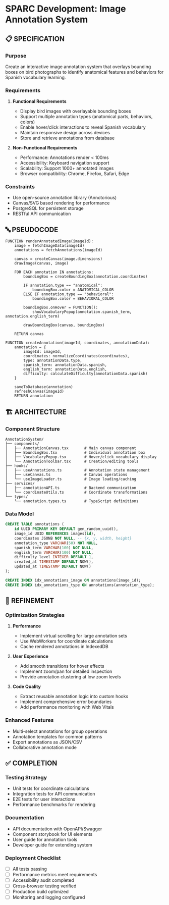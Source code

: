 # SPARC Development: Image Annotation System

## 📋 SPECIFICATION

### Purpose
Create an interactive image annotation system that overlays bounding boxes on bird photographs to identify anatomical features and behaviors for Spanish vocabulary learning.

### Requirements
1. **Functional Requirements**
   - Display bird images with overlayable bounding boxes
   - Support multiple annotation types (anatomical parts, behaviors, colors)
   - Enable hover/click interactions to reveal Spanish vocabulary
   - Maintain responsive design across devices
   - Store and retrieve annotations from database

2. **Non-Functional Requirements**
   - Performance: Annotations render < 100ms
   - Accessibility: Keyboard navigation support
   - Scalability: Support 1000+ annotated images
   - Browser compatibility: Chrome, Firefox, Safari, Edge

### Constraints
- Use open-source annotation library (Annotorious)
- Canvas/SVG based rendering for performance
- PostgreSQL for persistent storage
- RESTful API communication

## 🔤 PSEUDOCODE

```
FUNCTION renderAnnotatedImage(imageId):
    image = fetchImageData(imageId)
    annotations = fetchAnnotations(imageId)

    canvas = createCanvas(image.dimensions)
    drawImage(canvas, image)

    FOR EACH annotation IN annotations:
        boundingBox = createBoundingBox(annotation.coordinates)

        IF annotation.type == "anatomical":
            boundingBox.color = ANATOMICAL_COLOR
        ELSE IF annotation.type == "behavioral":
            boundingBox.color = BEHAVIORAL_COLOR

        boundingBox.onHover = FUNCTION():
            showVocabularyPopup(annotation.spanish_term, annotation.english_term)

        drawBoundingBox(canvas, boundingBox)

    RETURN canvas

FUNCTION createAnnotation(imageId, coordinates, annotationData):
    annotation = {
        imageId: imageId,
        coordinates: normalizeCoordinates(coordinates),
        type: annotationData.type,
        spanish_term: annotationData.spanish,
        english_term: annotationData.english,
        difficulty: calculateDifficulty(annotationData.spanish)
    }

    saveToDatabase(annotation)
    refreshCanvas(imageId)
    RETURN annotation
```

## 🏗️ ARCHITECTURE

### Component Structure
```
AnnotationSystem/
├── components/
│   ├── AnnotationCanvas.tsx       # Main canvas component
│   ├── BoundingBox.tsx            # Individual annotation box
│   ├── VocabularyPopup.tsx        # Hover/click vocabulary display
│   └── AnnotationToolbar.tsx      # Creation/editing tools
├── hooks/
│   ├── useAnnotations.ts          # Annotation state management
│   ├── useCanvas.ts               # Canvas operations
│   └── useImageLoader.ts          # Image loading/caching
├── services/
│   ├── annotationAPI.ts           # Backend communication
│   └── coordinateUtils.ts         # Coordinate transformations
└── types/
    └── annotation.types.ts        # TypeScript definitions
```

### Data Model
```sql
CREATE TABLE annotations (
    id UUID PRIMARY KEY DEFAULT gen_random_uuid(),
    image_id UUID REFERENCES images(id),
    coordinates JSONB NOT NULL, -- {x, y, width, height}
    annotation_type VARCHAR(50) NOT NULL,
    spanish_term VARCHAR(100) NOT NULL,
    english_term VARCHAR(100) NOT NULL,
    difficulty_level INTEGER DEFAULT 1,
    created_at TIMESTAMP DEFAULT NOW(),
    updated_at TIMESTAMP DEFAULT NOW()
);

CREATE INDEX idx_annotations_image ON annotations(image_id);
CREATE INDEX idx_annotations_type ON annotations(annotation_type);
```

## 🔧 REFINEMENT

### Optimization Strategies
1. **Performance**
   - Implement virtual scrolling for large annotation sets
   - Use WebWorkers for coordinate calculations
   - Cache rendered annotations in IndexedDB

2. **User Experience**
   - Add smooth transitions for hover effects
   - Implement zoom/pan for detailed inspection
   - Provide annotation clustering at low zoom levels

3. **Code Quality**
   - Extract reusable annotation logic into custom hooks
   - Implement comprehensive error boundaries
   - Add performance monitoring with Web Vitals

### Enhanced Features
- Multi-select annotations for group operations
- Annotation templates for common patterns
- Export annotations as JSON/CSV
- Collaborative annotation mode

## ✅ COMPLETION

### Testing Strategy
- Unit tests for coordinate calculations
- Integration tests for API communication
- E2E tests for user interactions
- Performance benchmarks for rendering

### Documentation
- API documentation with OpenAPI/Swagger
- Component storybook for UI elements
- User guide for annotation tools
- Developer guide for extending system

### Deployment Checklist
- [ ] All tests passing
- [ ] Performance metrics meet requirements
- [ ] Accessibility audit completed
- [ ] Cross-browser testing verified
- [ ] Production build optimized
- [ ] Monitoring and logging configured